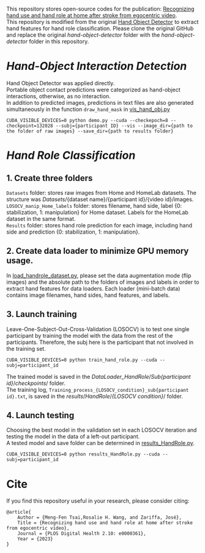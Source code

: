 This repository stores open-source codes for the publication: [Recognizing hand use and hand role at home after stroke from egocentric video](https://journals.plos.org/digitalhealth/article?id=10.1371/journal.pdig.0000361).  
This repository is modified from the original [Hand Object Detector](https://github.com/ddshan/hand_object_detector) to extract hand features for hand role classification. Please clone the original GitHub and replace the original _hand-object-detector_ folder with the _hand-object-detector_ folder in this repository.  

# ***Hand-Object Interaction Detection***  
Hand Object Detector was applied directly.  
Portable object contact predictions were categorized as hand-object interactions, otherwise, as no interaction.  
In addition to predicted images, predictions in text files are also generated simultaneously in the function `draw_hand_mask` in [vis_hand_obj.py](hand_object_detector/lib/model/utils/viz_hand_obj.py)  
```
CUDA_VISIBLE_DEVICES=0 python demo.py --cuda --checkepoch=8 --checkpoint=132028 --subj={participant ID} --vis --image_dir={path to the folder of raw images} --save_dir={path to results folder}
```  
# ***Hand Role Classification***  
## 1. Create three folders
`Datasets` folder: stores raw images from Home and HomeLab datasets. The structure was _Datasets_/{dataset name}/{participant id}/{video id}/images.  
`LOSOCV_manip_Home_labels` folder: stores filename, hand side, label {0: stabilization, 1: manipulation} for Home dataset. Labels for the HomeLab dataset in the same format.  
`Results` folder: stores hand role prediction for each image, including hand side and prediction {0: stabilization, 1: manipulation}.  

## 2. Create data loader to minimize GPU memory usage.
In [load_handrole_dataset.py](hand_object_detector/load_handrole_dataset.py), please set the data augmentation mode (flip images) and the absolute path to the folders of images and labels in order to extract hand features for data loaders. Each loader (mini-batch data) contains image filenames, hand sides, hand features, and labels.

## 3. Launch training
Leave-One-Subject-Out-Cross-Validation (LOSOCV) is to test one single participant by training the model with the data from the rest of the participants. Therefore, the subj here is the participant that not involved in the training set.  
```
CUDA_VISIBLE_DEVICES=0 python train_hand_role.py --cuda --subj=participant_id
```
The trained model is saved in the _DataLoader_HandRole_/_Sub{participant id}_/_checkpoints_/ folder.  
The training log, `Training_process_{LOSOCV_condition}_sub{participant id}.txt`, is saved in the _results_/_HandRole_/_{LOSOCV condition}_/ folder.  

## 4. Launch testing  
Choosing the best model in the validation set in each LOSOCV iteration and testing the model in the data of a left-out participant.  
A tested model and save folder can be determined in [results_HandRole.py](hand_object_detector/results_HandRole.py).
```
CUDA_VISIBLE_DEVICES=0 python results_HandRole.py --cuda --subj=participant_id
```
# Cite
If you find this repository useful in your research, please consider citing:
```
@article{
    Author = {Meng-Fen Tsai,Rosalie H. Wang, and Zariffa, José},
    Title = {Recognizing hand use and hand role at home after stroke from egocentric video},
    Journal = {PLOS Digital Health 2.10: e0000361},
    Year = {2023}
}
```
